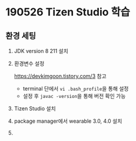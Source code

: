 # 190526 Tizen Studio 학습

## 환경 세팅

1. JDK version 8 211 설치

2. 환경변수 설정

   <https://devkimgoon.tistory.com/3> 참고

   - terminal 단에서 `vi .bash_profile`을 통해 설정
   - 설정 후 `javac -version`을 통해 버전 확인 가능

3. Tizen Studio 설치

4. package manager에서 wearable 3.0, 4.0 설치

5. 

